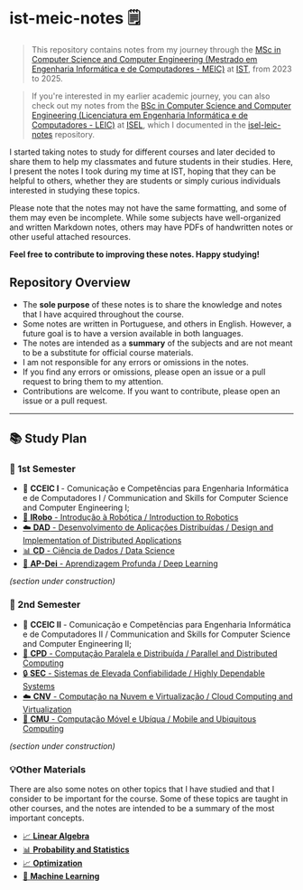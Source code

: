 # ist-meic-notes 🗒️

> This repository contains notes from my journey through the [MSc in Computer Science and Computer Engineering (Mestrado em Engenharia Informática e de Computadores - MEIC)](https://tecnico.ulisboa.pt/en/education/courses/masters-programmes/computer-science-and-engineering/) at [IST](https://tecnico.ulisboa.pt/en/), from 2023 to 2025.

> If you're interested in my earlier academic journey, you can also check out my notes from the [BSc in Computer Science and Computer Engineering (Licenciatura em Engenharia Informática e de Computadores - LEIC)](https://www.isel.pt/en/curso/bsc-degree/computer-science-and-computer-engineering) at [ISEL](https://www.isel.pt/en), which I documented in the [isel-leic-notes](https://github.com/andre-j3sus/isel-leic-notes) repository.

I started taking notes to study for different courses and later decided to share them to help my classmates and future students in their studies. Here, I present the notes I took during my time at IST, hoping that they can be helpful to others, whether they are students or simply curious individuals interested in studying these topics.

Please note that the notes may not have the same formatting, and some of them may even be incomplete. While some subjects have well-organized and written Markdown notes, others may have PDFs of handwritten notes or other useful attached resources.

**Feel free to contribute to improving these notes. Happy studying!**

## Repository Overview

- The **sole purpose** of these notes is to share the knowledge and notes that I have acquired throughout the course.
- Some notes are written in Portuguese, and others in English. However, a future goal is to have a version available in both languages.
- The notes are intended as a **summary** of the subjects and are not meant to be a substitute for official course materials.
- I am not responsible for any errors or omissions in the notes.
- If you find any errors or omissions, please open an issue or a pull request to bring them to my attention.
- Contributions are welcome. If you want to contribute, please open an issue or a pull request.

---

## 📚 Study Plan

### 📆 1st Semester

- 💬 **CCEIC I** - Comunicação e Competências para Engenharia Informática e de Computadores I / Communication and Skills for Computer Science and Computer Engineering I;
- [🤖 **IRobo** - Introdução à Robótica / Introduction to Robotics](./1st-semester/irobo/)
- [☁️ **DAD** - Desenvolvimento de Aplicações Distribuídas / Design and Implementation of Distributed Applications](./1st-semester/dad/)
- [📊 **CD** - Ciência de Dados / Data Science](./1st-semester/cd/)
- [🧠 **AP-Dei** - Aprendizagem Profunda / Deep Learning](./1st-semester/ap-dei/)

_(section under construction)_

### 📆 2nd Semester

- 💬 **CCEIC II** - Comunicação e Competências para Engenharia Informática e de Computadores II / Communication and Skills for Computer Science and Computer Engineering II;
- [🔀 **CPD** - Computação Paralela e Distribuída / Parallel and Distributed Computing](./2nd-semester/cpd/)
- [🔒 **SEC** - Sistemas de Elevada Confiabilidade / Highly Dependable Systems](./2nd-semester/sec/)
- [☁️ **CNV** - Computação na Nuvem e Virtualização / Cloud Computing and Virtualization](./2nd-semester/cnv/)
- [📱 **CMU** - Computação Móvel e Ubíqua / Mobile and Ubiquitous Computing](./2nd-semester/cmu/)

_(section under construction)_

### 💡Other Materials

There are also some notes on other topics that I have studied and that I consider to be important for the course. Some of these topics are taught in other courses, and the notes are intended to be a summary of the most important concepts.

- [📈 **Linear Algebra**](./other-materials/linear-algebra.md)
- [📊 **Probability and Statistics**](./other-materials/probability-and-statistics.md)
- [📈 **Optimization**](./other-materials/optimization.md)
- [🤖 **Machine Learning**](./other-materials/machine-learning.md)
